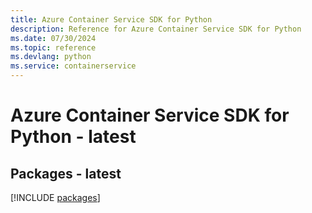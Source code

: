```yaml
---
title: Azure Container Service SDK for Python
description: Reference for Azure Container Service SDK for Python
ms.date: 07/30/2024
ms.topic: reference
ms.devlang: python
ms.service: containerservice
---
```

# Azure Container Service SDK for Python - latest
## Packages - latest
[!INCLUDE [packages](container-service-index.md)]
